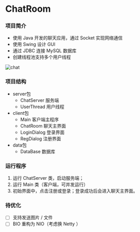 # ChatRoom

### 项目简介

* 使用 Java 开发的聊天应用，通过 Socket 实现网络通信
* 使用 Swing 设计 GUI 
* 通过 JDBC 连接 MySQL 数据库
* 创建线程池支持多个用户线程

![chat](https://i.loli.net/2019/03/30/5c9f333bb9e8a.png)

### 项目结构

* server包
  * ChatServer 服务端
  * UserThread 用户线程
* client包
  * Main 客户端主程序
  * ChatRoom 聊天主界面
  * LoginDialog 登录界面
  * RegDialog 注册界面
* data包
  * DataBase 数据库

### 运行程序
1. 运行 ChatServer 类，启动服务端；
2. 运行 Main 类（客户端，可并发运行）
3. 初始界面中，点击注册或登录；登录成功后会进入聊天主界面。

### 待优化

- [ ] 支持发送图片 / 文件
- [ ] BIO 重构为 NIO（考虑换 Netty ）